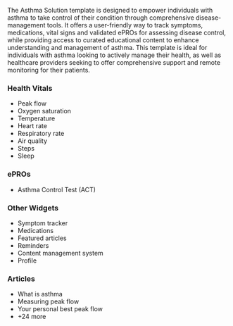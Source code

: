 The Asthma Solution template is designed to empower individuals with asthma to take control of their condition through
comprehensive disease-management tools. It offers a user-friendly way to track symptoms, medications, vital signs and
validated ePROs for assessing disease control, while providing access to curated educational content to enhance
understanding and management of asthma.
This template is ideal for individuals with asthma looking to actively manage their health, as well as healthcare
providers seeking to offer comprehensive support and remote monitoring for their patients.

### Health Vitals

- Peak flow
- Oxygen saturation
- Temperature
- Heart rate
- Respiratory rate
- Air quality
- Steps
- Sleep

### ePROs

- Asthma Control Test (ACT)

### Other Widgets

- Symptom tracker
- Medications
- Featured articles
- Reminders
- Content management system
- Profile

### Articles

- What is asthma
- Measuring peak flow
- Your personal best peak flow
- +24 more